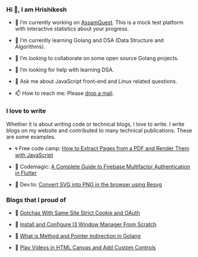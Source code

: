 ### Hi 👋, I am Hrishikesh

- 🔭 I’m currently working on [AssamQuest](https://assamquest.com/). This is a mock test platform with interactive statistics about your progress.

- 🌱 I’m currently learning Golang and DSA (Data Structure and Algorithms).
  
- 👯 I’m looking to collaborate on some open source Golang projects.
  
- 🤔 I’m looking for help with learning DSA.
  
- 💬 Ask me about JavaScript front-end and Linux related questions.
  
- 📫 How to reach me: Please [drop a mail](hrishikeshb2pathak@gmail.com).

### I love to write

Whether it is about writing code or technical blogs, I love to write. I write blogs on my website and contributed to many technical publications. These are some examples.

- 🌀 Free code camp: [How to Extract Pages from a PDF and Render Them with JavaScript](https://www.freecodecamp.org/news/extract-pdf-pages-render-with-javascript/)

- 🧙 Codemagic: [A Complete Guide to Firebase Multifactor Authentication in Flutter](https://blog.codemagic.io/a-complete-guide-to-firebase-multi-factor-authentication-in-flutter/)

- 🌈 Dev.to: [Convert SVG into PNG in the browser using Resvg](https://dev.to/hrishiksh/convert-svg-into-png-in-the-browser-using-resvg-64a)

### Blogs that I proud of

- 🍪 [Gotchas With Same Site Strict Cookie and OAuth](https://hrishikeshpathak.com/blog/gotchas-with-same-site-strict-cookie-and-oauth/)
  
- 🍃 [Install and Configure I3 Window Manager From Scratch](https://hrishikeshpathak.com/blog/install-and-configure-i3-window-manager-from-scratch/)
  
- 🦍 [What is Method and Pointer Indirection in Golang](https://hrishikeshpathak.com/blog/what-is-method-and-pointer-indirection-in-golang/)
  
- 📼 [Play Videos in HTML Canvas and Add Custom Controls](https://hrishikeshpathak.com/blog/play-video-html-canvas-custom-controls/)
